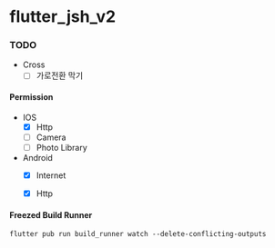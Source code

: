 # flutter_jsh_v2

### TODO

- Cross
    - [ ] 가로전환 막기
#### Permission

- IOS
    - [X] Http
    - [ ] Camera
    - [ ] Photo Library
- Android
    - [X] Internet
    - [X] Http


#### Freezed Build Runner
```
flutter pub run build_runner watch --delete-conflicting-outputs
```